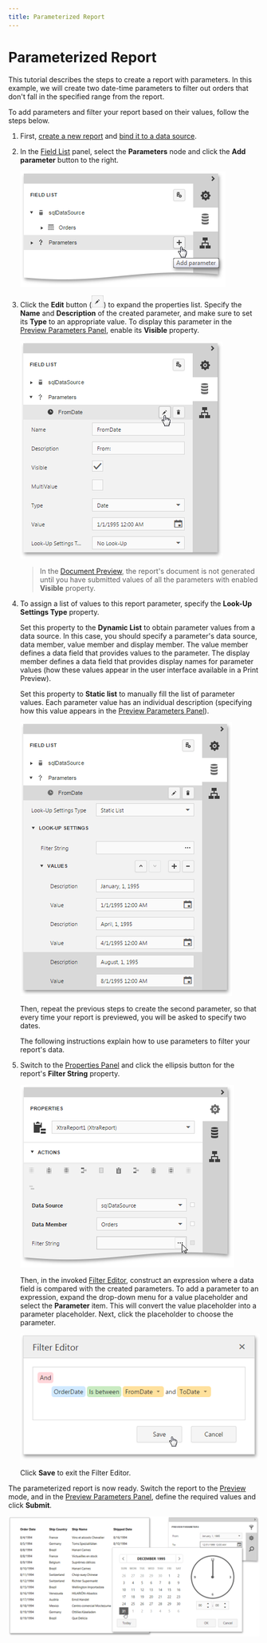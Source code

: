 ```yaml
---
title: Parameterized Report
---
```

# Parameterized Report
This tutorial describes the steps to create a report with parameters. In this example, we will create two date-time parameters to filter out orders that don't fall in the specified range from the report.

To add parameters and filter your report based on their values, follow the steps below.
1. First, [create a new report](../../../../interface-elements-for-web/articles/report-designer/creating-reports/basic-operations/create-a-new-report.md) and [bind it to a data source](../../../../interface-elements-for-web/articles/report-designer/creating-reports/providing-data/bind-a-report-to-data.md).
2. In the [Field List](../../../../interface-elements-for-web/articles/report-designer/interface-elements/field-list.md) panel, select the **Parameters** node and click the **Add parameter** button to the right.
	
	![eud-parameterized-report-0](../../../images/Img119088.png)
3. Click the **Edit** button (![web-report-designer-edit-query](../../../images/Img118475.png)) to expand the properties list. Specify the **Name** and **Description** of the created parameter, and make sure to set its **Type** to an appropriate value. To display this parameter in the [Preview Parameters Panel](../../../../interface-elements-for-web/articles/report-designer/document-preview/preview-parameters-panel.md), enable its **Visible** property.
	
	![eud-parameterized-report-1](../../../images/Img119089.png)
	
	> In the [Document Preview](../../../../interface-elements-for-web/articles/report-designer/document-preview.md), the report's document is not generated until you have submitted values of all the parameters with enabled **Visible** property.
4. To assign a list of values to this report parameter, specify the **Look-Up Settings Type** property.
	 
	
	Set this property to the **Dynamic List** to obtain parameter values from a data source. In this case, you should specify a parameter's data source, data member, value member and display member. The value member defines a data field that provides values to the parameter. The display member defines a data field that provides display names for parameter values (how these values appear in the user interface available in a Print Preview).
	
	Set this property to **Static list** to manually fill the list of parameter values. Each parameter value has an individual description (specifying how this value appears in the [Preview Parameters Panel](../../../../interface-elements-for-web/articles/report-designer/document-preview/preview-parameters-panel.md)).
	
	![eud-parameterized-report-2](../../../images/Img119090.png)
	
	Then, repeat the previous steps to create the second parameter, so that every time your report is previewed, you will be asked to specify two dates.
	
	The following instructions explain how to use parameters to filter your report's data.
5. Switch to the [Properties Panel](../../../../interface-elements-for-web/articles/report-designer/interface-elements/properties-panel.md) and click the ellipsis button for the report's **Filter String** property.
	
	![eud-parameterized-report-3](../../../images/Img119091.png)
	
	Then, in the invoked [Filter Editor](../../../../interface-elements-for-web/articles/report-designer/interface-elements/filter-editor.md), construct an expression where a data field is compared with the created parameters. To add a parameter to an expression, expand the drop-down menu for a value placeholder and select the **Parameter** item. This will convert the value placeholder into a parameter placeholder. Next, click the placeholder to choose the parameter.
	
	![eud-parameterized-report-4](../../../images/Img119092.png)
	
	Click **Save** to exit the Filter Editor.

The parameterized report is now ready. Switch the report to the [Preview](../../../../interface-elements-for-web/articles/report-designer/document-preview.md) mode, and in the [Preview Parameters Panel](../../../../interface-elements-for-web/articles/report-designer/document-preview/preview-parameters-panel.md), define the required values and click **Submit**.

![eud-parameterized-report-5](../../../images/Img119093.png)